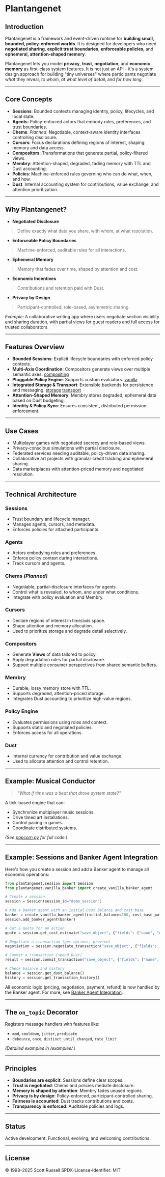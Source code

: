 # Plantangenet

## Introduction

Plantangenet is a framework and event-driven runtime for **building small, bounded, policy-enforced worlds**. It is designed for developers who need **negotiated sharing**, **explicit trust boundaries**, **enforceable policies**, and **ephemeral, attention-shaped memory**.

Plantangenet lets you model **privacy**, **trust**, **negotiation**, and **economic memory** as first-class system features. It is not just an API - it's a system design approach for building "tiny universes" where participants negotiate *what* they reveal, *to whom*, *at what level of detail*, and *for how long*.

---

## Core Concepts

* **Sessions**: Bounded contexts managing identity, policy, lifecycles, and local state.
* **Agents**: Policy-enforced actors that embody roles, preferences, and trust boundaries.
* **Chems**: *Planned*: Negotiable, context-aware identity interfaces controlling disclosure.
* **Cursors**: Focus declarations defining regions of interest, shaping memory and data access.
* **Compositors**: Transformations that generate partial, policy-filtered views.
* **Membry**: Attention-shaped, degraded, fading memory with TTL and Dust accounting.
* **Policies**: Machine-enforced rules governing who can do what, when, and how.
* **Dust**: Internal accounting system for contributions, value exchange, and attention prioritization.

---

## Why Plantangenet?

* **Negotiated Disclosure**

> Define exactly what data you share, with whom, at what resolution.

* **Enforceable Policy Boundaries**

> Machine-enforced, auditable rules for all interactions.

* **Ephemeral Memory**

> Memory that fades over time, shaped by attention and cost.

* **Economic Incentives**

> Contributions and retention paid with Dust.

* **Privacy by Design**

> Participant-controlled, role-based, asymmetric sharing.

*Example:* A collaborative writing app where users negotiate section visibility and sharing duration, with partial views for guest readers and full access for trusted collaborators.

---

## Features Overview

* **Bounded Sessions**: Explicit lifecycle boundaries with enforced policy contexts.
* **Multi-Axis Coordination**: Compositors generate views over multiple semantic axes. [compositing](docs/technical/COMPOSITORS_AND_AXES.md)
* **Pluggable Policy Engine**: Supports custom evaluators. [vanilla](python/plantangenet/policy/vanilla.py)
* **Integrated Storage & Transport**: Extensible backends for persistence and messaging. [storage](python/plantangenet/ocean/mixins/storage.py) [transport](python/plantangenet/ocean/mixins/transport.py)
* **Attention-Shaped Memory**: Membry stores degraded, ephemeral data based on Dust budgeting.
* **Identity & Policy Sync**: Ensures consistent, distributed permission enforcement.

---

## Use Cases

* Multiplayer games with negotiated secrecy and role-based views.
* Privacy-conscious simulations with partial disclosure.
* Federated services needing auditable, policy-driven data sharing.
* Collaborative art projects with granular credit tracking and ephemeral sharing.
* Data marketplaces with attention-priced memory and negotiated resolution.

---

## Technical Architecture

### Sessions

* Trust boundary and lifecycle manager.
* Manages agents, cursors, and metadata.
* Enforces policies for attached participants.

### Agents

* Actors embodying roles and preferences.
* Enforce policy context during interactions.
* Track cursors and agents.

### Chems *(Planned)*

* Negotiable, partial-disclosure interfaces for agents.
* Control what is revealed, to whom, and under what conditions.
* Integrate with policy evaluation and Membry.

### Cursors

* Declare regions of interest in time/axis space.
* Shape attention and memory allocation.
* Used to prioritize storage and degrade detail selectively.

### Compositors

* Generate **Views** of data tailored to policy.
* Apply degradation rules for partial disclosure.
* Support multiple consumer perspectives from shared semantic buffers.

### Membry

* Durable, lossy memory store with TTL.
* Supports degraded, attention-priced storage.
* Integrates Dust accounting to prioritize high-value regions.

### Policy Engine

* Evaluates permissions using roles and context.
* Supports static and negotiated policies.
* Enforces access for all operations.

### Dust

* Internal currency for contribution and value exchange.
* Used to allocate attention and control retention.

---

## Example: Musical Conductor

> *“What if time was a beat that drove system state?”*

A tick-based engine that can:

* Synchronize multiplayer music sessions.
* Drive timed art installations.
* Control pacing in games.
* Coordinate distributed systems.

*(See [popcorn.py](examples/popcorn.py) for full code.)*

---

## Example: Sessions and Banker Agent Integration

Here's how you create a session and add a Banker agent to manage all economic operations:

```python
from plantangenet.session import Session
from plantangenet.vanilla_banker import create_vanilla_banker_agent

# Create a session
session = Session(session_id="demo_session")

# Add a Banker agent with an initial Dust balance and cost base
banker = create_vanilla_banker_agent(initial_balance=100, cost_base_paths=["./effects.zip"])
session.add_banker_agent(banker)

# Get a quote for an action
quote = session.get_cost_estimate("save_object", {"fields": ["name", "email"]})

# Negotiate a transaction (get options, preview)
negotiation = session.negotiate_transaction("save_object", {"fields": ["name", "email"]})

# Commit a transaction (spend Dust)
result = session.commit_transaction("save_object", {"fields": ["name", "email"]}, selected_cost=quote["dust_cost"])

# Check balance and history
balance = session.get_dust_balance()
history = session.get_transaction_history()
```

All economic logic (pricing, negotiation, payment, refund) is now handled by the Banker agent. For more, see [Banker Agent Integration](docs/BANKER_AGENT_INTEGRATION.md).

---

## The `on_topic` Decorator

Registers message handlers with features like:

* `mod`, `cooldown`, `jitter`, `predicate`
* `debounce`, `once`, `distinct_until_changed`, `rate_limit`

*(Detailed examples in /examples/.)*

---

## Principles

* **Boundaries are explicit**: Sessions define clear scopes.
* **Trust is negotiated**: Chems and policies mediate disclosure.
* **Memory is shaped by attention**: Membry fades unused regions.
* **Privacy is by design**: Policy-enforced, participant-controlled sharing.
* **Fairness is accounted**: Dust tracks contributions and costs.
* **Transparency is enforced**: Auditable policies and logs.

---

## Status

Active development. Functional, evolving, and welcoming contributions.

---

## License

© 1998–2025 Scott Russell
SPDX-License-Identifier: MIT
